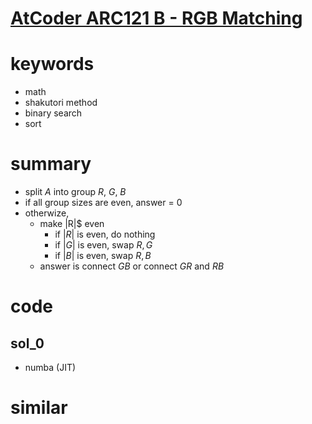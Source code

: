 # [AtCoder ARC121 B - RGB Matching](https://atcoder.jp/contests/arc121/tasks/arc121_b)



# keywords 
- math 
- shakutori method 
- binary search
- sort 


# summary
- split $A$ into group $R$, $G$, $B$
- if all group sizes are even, answer = 0 
- otherwize, 
  - make |R|$ even
    - if $|R|$ is even, do nothing
    - if $|G|$ is even, swap $R, G$
    - if $|B|$ is even, swap $R, B$
  - answer is connect $GB$ or connect $GR$ and $RB$ 


# code 
## sol_0
- numba (JIT)



# similar 
